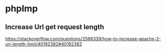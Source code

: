 # phpImp


## Increase Url get request length
https://stackoverflow.com/questions/2586339/how-to-increase-apache-2-uri-length-limit/40192382#40192382
